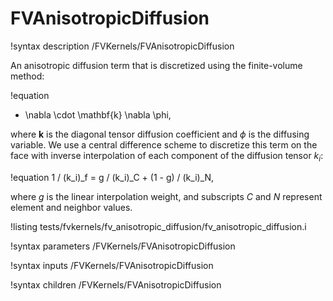# FVAnisotropicDiffusion

!syntax description /FVKernels/FVAnisotropicDiffusion

An anisotropic diffusion term that is discretized using the finite-volume method:

!equation
- \nabla \cdot \mathbf{k} \nabla \phi,

where $\mathbf{k}$ is the diagonal tensor diffusion coefficient and $\phi$
is the diffusing variable. We use a central difference scheme to discretize this
term on the face with inverse interpolation of each component of the diffusion tensor $k_i$:

!equation
1 / (k_i)_f = g / (k_i)_C + (1 - g) / (k_i)_N,

where $g$ is the linear interpolation weight, and subscripts $C$ and $N$ represent
element and neighbor values.

!listing tests/fvkernels/fv_anisotropic_diffusion/fv_anisotropic_diffusion.i

!syntax parameters /FVKernels/FVAnisotropicDiffusion

!syntax inputs /FVKernels/FVAnisotropicDiffusion

!syntax children /FVKernels/FVAnisotropicDiffusion
